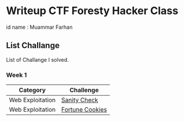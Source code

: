 # Writeup CTF Foresty Hacker Class
id name : Muammar Farhan

## List Challange
List of Challange I solved.

### Week 1
| Category | Challenge |
| --- | --- |
| Web Exploitation | [Sanity Check](Sanity_Check.md)
| Web Exploitation | [Fortune Cookies](Fortune_Cookies.md)
